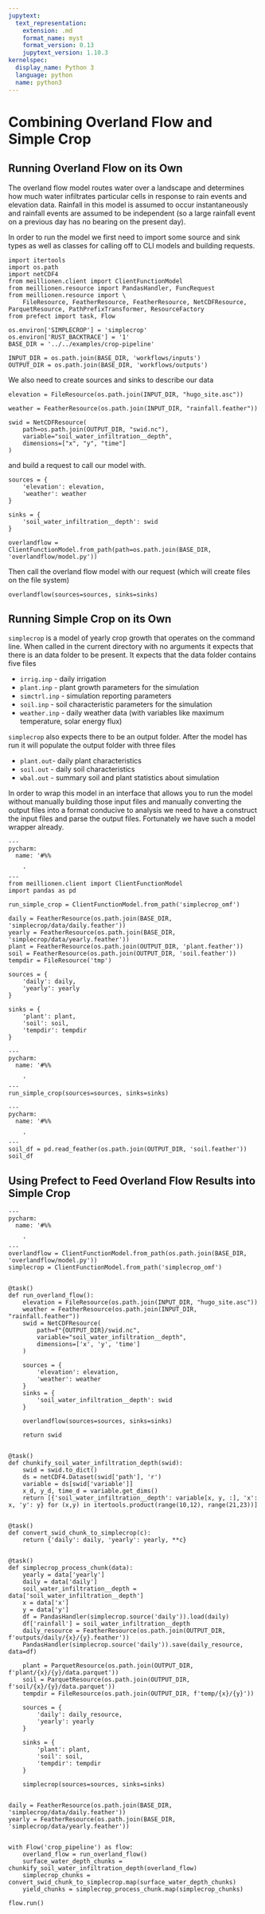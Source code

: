 ```yaml
---
jupytext:
  text_representation:
    extension: .md
    format_name: myst
    format_version: 0.13
    jupytext_version: 1.10.3
kernelspec:
  display_name: Python 3
  language: python
  name: python3
---
```


# Combining Overland Flow and Simple Crop

## Running Overland Flow on its Own

The overland flow model routes water over a landscape and determines how much water infiltrates particular cells in response to rain events and elevation data. Rainfall in this model is assumed to occur instantaneously and rainfall events are assumed to be independent (so a large rainfall event on a previous day has no bearing on the present day).

In order to run the model we first need to import some source and sink types as well as classes for calling off to CLI models and building requests.

```{code-cell} ipython3
import itertools
import os.path
import netCDF4
from meillionen.client import ClientFunctionModel
from meillionen.resource import PandasHandler, FuncRequest
from meillionen.resource import \
    FileResource, FeatherResource, FeatherResource, NetCDFResource, ParquetResource, PathPrefixTransformer, ResourceFactory
from prefect import task, Flow

os.environ['SIMPLECROP'] = 'simplecrop'
os.environ['RUST_BACKTRACE'] = '1'
BASE_DIR = '../../examples/crop-pipeline'

INPUT_DIR = os.path.join(BASE_DIR, 'workflows/inputs')
OUTPUT_DIR = os.path.join(BASE_DIR, 'workflows/outputs')
```

 We also need to create sources and sinks to describe our data

```{code-cell} ipython3
elevation = FileResource(os.path.join(INPUT_DIR, "hugo_site.asc"))

weather = FeatherResource(os.path.join(INPUT_DIR, "rainfall.feather"))

swid = NetCDFResource(
    path=os.path.join(OUTPUT_DIR, "swid.nc"),
    variable="soil_water_infiltration__depth",
    dimensions=["x", "y", "time"]
)
```

and build a request to call our model with.

```{code-cell} ipython3
sources = {
    'elevation': elevation,
    'weather': weather
}

sinks = {
    'soil_water_infiltration__depth': swid
}

overlandflow = ClientFunctionModel.from_path(path=os.path.join(BASE_DIR, 'overlandflow/model.py'))
```

Then call the overland flow model with our request (which will create files on the file system)

```{code-cell} ipython3
overlandflow(sources=sources, sinks=sinks)
```

## Running Simple Crop on its Own

`simplecrop`  is a model of yearly crop growth that operates on the command line. When called in the current directory with no arguments it expects that there is an data folder to be present. It expects that the data folder contains five files

- `irrig.inp` - daily irrigation
- `plant.inp` - plant growth parameters for the simulation
- `simctrl.inp` - simulation reporting parameters
- `soil.inp` - soil characteristic parameters for the simulation
- `weather.inp` - daily weather data (with variables like maximum temperature, solar energy flux)

`simplecrop` also expects there to be an output folder. After the model has run it will populate the output folder with three files

- `plant.out`- daily plant characteristics
- `soil.out` - daily soil characteristics
- `wbal.out` - summary soil and plant statistics about simulation

In order to wrap this model in an interface that allows you to run the model without manually building those input files and manually converting the output files into a format conducive to analysis we need to have a construct the input files and parse the output files. Fortunately we have such a model wrapper already.

```{code-cell} ipython3
---
pycharm:
  name: '#%%

    '
---
from meillionen.client import ClientFunctionModel
import pandas as pd

run_simple_crop = ClientFunctionModel.from_path('simplecrop_omf')
```

```{code-cell} ipython3
daily = FeatherResource(os.path.join(BASE_DIR, 'simplecrop/data/daily.feather'))
yearly = FeatherResource(os.path.join(BASE_DIR, 'simplecrop/data/yearly.feather'))
plant = FeatherResource(os.path.join(OUTPUT_DIR, 'plant.feather'))
soil = FeatherResource(os.path.join(OUTPUT_DIR, 'soil.feather'))
tempdir = FileResource('tmp')

sources = {
    'daily': daily,
    'yearly': yearly
}

sinks = {
    'plant': plant,
    'soil': soil,
    'tempdir': tempdir
}
```

```{code-cell} ipython3
---
pycharm:
  name: '#%%

    '
---
run_simple_crop(sources=sources, sinks=sinks)
```

```{code-cell} ipython3
---
pycharm:
  name: '#%%

    '
---
soil_df = pd.read_feather(os.path.join(OUTPUT_DIR, 'soil.feather'))
soil_df
```

## Using Prefect to Feed Overland Flow Results into Simple Crop

```{code-cell} ipython3
---
pycharm:
  name: '#%%

    '
---
overlandflow = ClientFunctionModel.from_path(os.path.join(BASE_DIR, 'overlandflow/model.py'))
simplecrop = ClientFunctionModel.from_path('simplecrop_omf')


@task()
def run_overland_flow():
    elevation = FileResource(os.path.join(INPUT_DIR, "hugo_site.asc"))
    weather = FeatherResource(os.path.join(INPUT_DIR, "rainfall.feather"))
    swid = NetCDFResource(
        path=f"{OUTPUT_DIR}/swid.nc",
        variable="soil_water_infiltration__depth",
        dimensions=['x', 'y', 'time']
    )

    sources = {
        'elevation': elevation,
        'weather': weather
    }
    sinks = {
        'soil_water_infiltration__depth': swid
    }

    overlandflow(sources=sources, sinks=sinks)

    return swid


@task()
def chunkify_soil_water_infiltration_depth(swid):
    swid = swid.to_dict()
    ds = netCDF4.Dataset(swid['path'], 'r')
    variable = ds[swid['variable']]
    x_d, y_d, time_d = variable.get_dims()
    return [{'soil_water_infiltration__depth': variable[x, y, :], 'x': x, 'y': y} for (x,y) in itertools.product(range(10,12), range(21,23))]


@task()
def convert_swid_chunk_to_simplecrop(c):
    return {'daily': daily, 'yearly': yearly, **c}


@task()
def simplecrop_process_chunk(data):
    yearly = data['yearly']
    daily = data['daily']
    soil_water_infiltration__depth = data['soil_water_infiltration__depth']
    x = data['x']
    y = data['y']
    df = PandasHandler(simplecrop.source('daily')).load(daily)
    df['rainfall'] = soil_water_infiltration__depth
    daily_resource = FeatherResource(os.path.join(OUTPUT_DIR, f'outputs/daily/{x}/{y}.feather'))
    PandasHandler(simplecrop.source('daily')).save(daily_resource, data=df)

    plant = ParquetResource(os.path.join(OUTPUT_DIR, f'plant/{x}/{y}/data.parquet'))
    soil = ParquetResource(os.path.join(OUTPUT_DIR, f'soil/{x}/{y}/data.parquet'))
    tempdir = FileResource(os.path.join(OUTPUT_DIR, f'temp/{x}/{y}'))
    
    sources = {
        'daily': daily_resource,
        'yearly': yearly
    }
    
    sinks = {
        'plant': plant,
        'soil': soil,
        'tempdir': tempdir
    }

    simplecrop(sources=sources, sinks=sinks)


daily = FeatherResource(os.path.join(BASE_DIR, 'simplecrop/data/daily.feather'))
yearly = FeatherResource(os.path.join(BASE_DIR, 'simplecrop/data/yearly.feather'))


with Flow('crop_pipeline') as flow:
    overland_flow = run_overland_flow()
    surface_water_depth_chunks = chunkify_soil_water_infiltration_depth(overland_flow)
    simplecrop_chunks = convert_swid_chunk_to_simplecrop.map(surface_water_depth_chunks)
    yield_chunks = simplecrop_process_chunk.map(simplecrop_chunks)

flow.run()
```

```{code-cell} ipython3

```
